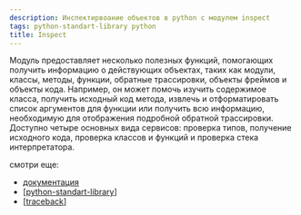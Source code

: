 ```yaml
---
description: Инспектирвоание объектов в python с модулем inspect
tags: python-standart-library python
title: Inspect
---
```

Модуль предоставляет несколько полезных функций, помогающих получить информацию о действующих объектах, таких как модули, классы, методы, функции, обратные трассировки, объекты фреймов и объекты кода. Например, он может помочь изучить содержимое класса, получить исходный код метода, извлечь и отформатировать список аргументов для функции или получить всю информацию, необходимую для отображения подробной обратной трассировки. Доступно четыре основных вида сервисов: проверка типов, получение исходного кода, проверка классов и функций и проверка стека интерпретатора.

смотри еще:

- [документация](https://docs.python.org/3/library/inspect.html)
- [[python-standart-library]]
- [[traceback]]

[//begin]: # "Autogenerated link references for markdown compatibility"
[python-standart-library]: ..%2Flists%2Fpython-standart-library "Стандартная библиотека python и полезные ресурсы"
[traceback]: traceback "Traceback"
[//end]: # "Autogenerated link references"